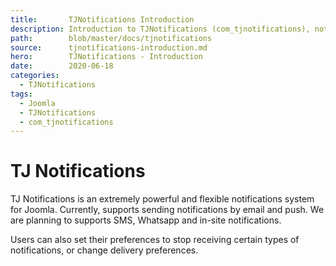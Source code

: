 ```yaml
---
title:       TJNotifications Introduction
description: Introduction to TJNotifications (com_tjnotifications), notifications manager for Joomla
path:        blob/master/docs/tjnotifications
source:      tjnotifications-introduction.md
hero:        TJNotifications - Introduction
date:        2020-06-18
categories:
  - TJNotifications
tags:
  - Joomla
  - TJNotifications
  - com_tjnotifications
---
```



# TJ Notifications
TJ Notifications is an extremely powerful and flexible notifications system for Joomla. Currently, supports sending notifications by email and push. We are planning to supports SMS, Whatsapp and in-site notifications.

Users can also set their preferences to stop receiving certain types of notifications, or change delivery preferences.